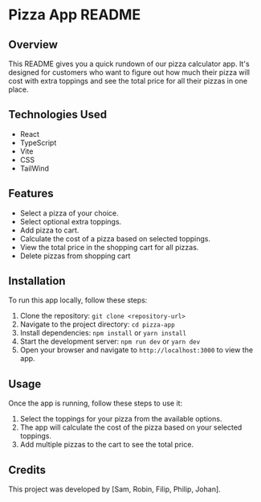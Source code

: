 # Pizza App README

## Overview

This README gives you a quick rundown of our pizza calculator app. It's designed for customers who want to figure out how much their pizza will cost with extra toppings and see the total price for all their pizzas in one place.

## Technologies Used

- React
- TypeScript
- Vite
- CSS
- TailWind

## Features

- Select a pizza of your choice.
- Select optional extra toppings.
- Add pizza to cart.
- Calculate the cost of a pizza based on selected toppings.
- View the total price in the shopping cart for all pizzas.
- Delete pizzas from shopping cart

## Installation

To run this app locally, follow these steps:

1. Clone the repository: `git clone <repository-url>`
2. Navigate to the project directory: `cd pizza-app`
3. Install dependencies: `npm install` or `yarn install`
4. Start the development server: `npm run dev` or `yarn dev`
5. Open your browser and navigate to `http://localhost:3000` to view the app.

## Usage

Once the app is running, follow these steps to use it:

1. Select the toppings for your pizza from the available options.
2. The app will calculate the cost of the pizza based on your selected toppings.
3. Add multiple pizzas to the cart to see the total price.

## Credits

This project was developed by [Sam, Robin, Filip, Philip, Johan].
